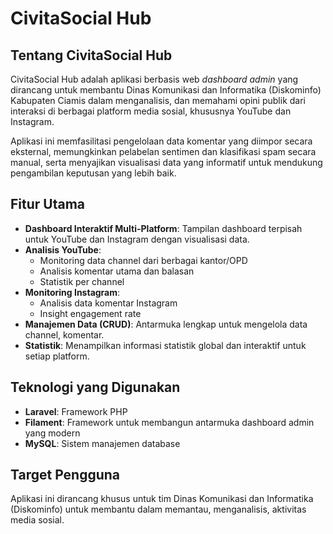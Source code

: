 # CivitaSocial Hub 

## Tentang CivitaSocial Hub 

CivitaSocial Hub  adalah aplikasi berbasis web *dashboard admin* yang dirancang untuk membantu Dinas Komunikasi dan Informatika (Diskominfo) Kabupaten Ciamis dalam menganalisis, dan memahami opini publik dari interaksi di berbagai platform media sosial, khususnya YouTube dan Instagram. 

Aplikasi ini memfasilitasi pengelolaan data komentar yang diimpor secara eksternal, memungkinkan pelabelan sentimen dan klasifikasi spam secara manual, serta menyajikan visualisasi data yang informatif untuk mendukung pengambilan keputusan yang lebih baik.

## Fitur Utama
- **Dashboard Interaktif Multi-Platform**: Tampilan dashboard terpisah untuk YouTube dan Instagram dengan visualisasi data.
- **Analisis YouTube**: 
  - Monitoring data channel dari berbagai kantor/OPD
  - Analisis komentar utama dan balasan
  - Statistik per channel
- **Monitoring Instagram**: 
  - Analisis data komentar Instagram
  - Insight engagement rate
- **Manajemen Data (CRUD)**: Antarmuka lengkap untuk mengelola data channel, komentar.
- **Statistik**: Menampilkan informasi statistik global dan interaktif untuk setiap platform.

## Teknologi yang Digunakan
- **Laravel**: Framework PHP 
- **Filament**: Framework untuk membangun antarmuka dashboard admin yang modern
- **MySQL**: Sistem manajemen database

## Target Pengguna
Aplikasi ini dirancang khusus untuk tim Dinas Komunikasi dan Informatika (Diskominfo) untuk membantu dalam memantau, menganalisis, aktivitas media sosial.